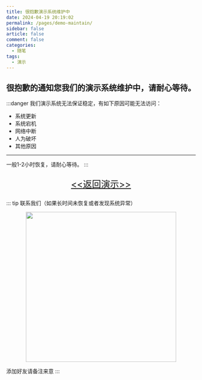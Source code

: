 ```yaml
---
title: 很抱歉演示系统维护中
date: 2024-04-19 20:19:02
permalink: /pages/demo-maintain/
sidebar: false
article: false
comment: false
categories:
  - 随笔
tags:
  - 演示
---
```


## 很抱歉的通知您我们的演示系统维护中，请耐心等待。

:::danger 我们演示系统无法保证稳定，有如下原因可能无法访问：

- 系统更新
- 系统宕机
- 网络中断
- 人为破坏
- 其他原因

----------

一般1-2小时恢复，请耐心等待。
:::

<p style="text-align: center;font-size: 24px;">
<a href="https://demo.jpom.top" target="_blank"><<返回演示>></a>
</p>

::: tip 联系我们（如果长时间未恢复或者发现系统异常）
<p style="text-align: center">
<img  loading="lazy" src="/images/qrcode/weixin-jpom66.jpg" width="400" />
</p>

添加好友请备注来意
:::


